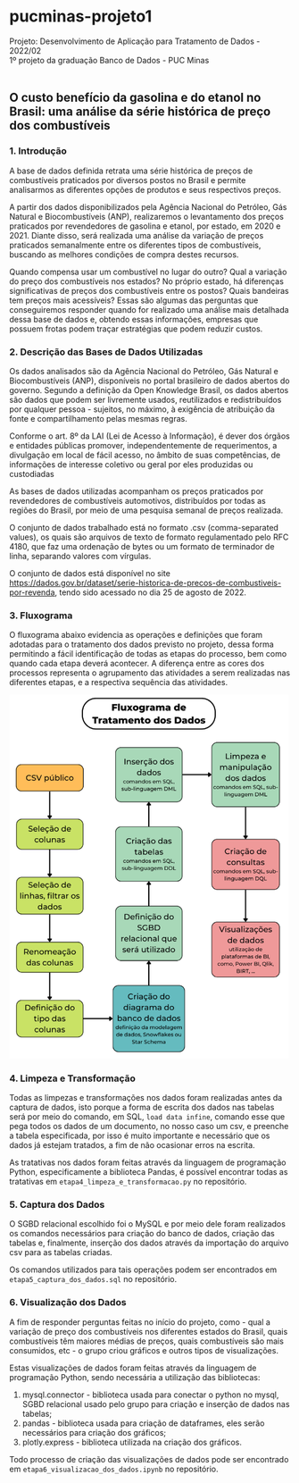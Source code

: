# pucminas-projeto1
Projeto: Desenvolvimento de Aplicação para Tratamento de Dados - 2022/02
<br>
1º projeto da graduação Banco de Dados - PUC Minas
<br><br>

## O custo benefício da gasolina e do etanol no Brasil: uma análise da série histórica de preço dos combustíveis

### 1. Introdução

A base de dados definida retrata uma série histórica de preços de combustíveis praticados por diversos postos no Brasil e permite analisarmos as diferentes opções de produtos e seus respectivos preços.
  
A partir dos dados disponibilizados pela Agência Nacional do Petróleo, Gás Natural e Biocombustíveis (ANP), realizaremos o levantamento dos preços praticados por revendedores de gasolina e etanol, por estado, em 2020 e 2021. Diante disso, será realizada uma análise da variação de preços praticados semanalmente entre os diferentes tipos de combustíveis, buscando as melhores condições de compra destes recursos.
  
Quando compensa usar um combustível no lugar do outro? Qual a variação do preço dos combustíveis nos estados? No próprio estado, há diferenças significativas de preços dos combustíveis entre os postos? Quais bandeiras tem preços mais acessíveis? Essas são algumas das perguntas que conseguiremos responder quando for realizado uma análise mais detalhada dessa base de dados e, obtendo essas informações, empresas que possuem frotas podem traçar estratégias que podem reduzir custos.


### 2. Descrição das Bases de Dados Utilizadas

Os dados analisados são da Agência Nacional do Petróleo, Gás Natural e Biocombustíveis (ANP), disponíveis no portal brasileiro de dados abertos do governo. Segundo a definição da Open Knowledge Brasil, os dados abertos são dados que podem ser livremente usados, reutilizados e redistribuídos por qualquer pessoa - sujeitos, no máximo, à exigência de atribuição da fonte e compartilhamento pelas mesmas regras.

Conforme o art. 8º da LAI (Lei de Acesso à Informação), é dever dos órgãos e entidades públicas promover, independentemente de requerimentos, a divulgação em local de fácil acesso, no âmbito de suas competências, de informações de interesse coletivo ou geral por eles produzidas ou custodiadas

As bases de dados utilizadas acompanham os preços praticados por revendedores de combustíveis automotivos, distribuídos por todas as regiões do Brasil, por meio de uma pesquisa semanal de preços realizada.

O conjunto de dados trabalhado está no formato .csv (comma-separated values), os quais são arquivos de texto de formato regulamentado pelo RFC 4180, que faz uma ordenação de bytes ou um formato de terminador de linha, separando valores com vírgulas.

O conjunto de dados está disponível no site <https://dados.gov.br/dataset/serie-historica-de-precos-de-combustiveis-por-revenda>, tendo sido acessado no dia 25 de agosto de 2022.

### 3. Fluxograma

O fluxograma abaixo evidencia as operações e definições que foram adotadas para o tratamento dos dados previsto no projeto, dessa forma permitindo a fácil identificação de todas as etapas do processo, bem como quando cada etapa deverá acontecer. A diferença entre as cores dos processos representa o agrupamento das atividades a serem realizadas nas diferentes etapas, e a respectiva sequência das atividades.

<img width="500em" src="etapa3_fluxograma.png">

### 4. Limpeza e Transformação

Todas as limpezas e transformações nos dados foram realizadas antes da captura de dados, isto porque a forma de escrita dos dados nas tabelas será por meio do comando, em SQL, `load data infine`, comando esse que pega todos os dados de um documento, no nosso caso um csv, e preenche a tabela especificada, por isso é muito importante e necessário que os dados já estejam tratados, a fim de não ocasionar erros na escrita. 

As tratativas nos dados foram feitas através da linguagem de programação Python, especificamente a biblioteca Pandas, é possível encontrar todas as tratativas em `etapa4_limpeza_e_transformacao.py` no repositório.

### 5. Captura dos Dados

O SGBD relacional escolhido foi o MySQL e por meio dele foram realizados os comandos necessários para criação do banco de dados, criação das tabelas e, finalmente, inserção dos dados através da importação do arquivo csv para as tabelas criadas.

Os comandos utilizados para tais operações podem ser encontrados em `etapa5_captura_dos_dados.sql` no repositório.

### 6. Visualização dos Dados

A fim de responder perguntas feitas no início do projeto, como - qual a variação de preço dos combustíveis nos diferentes estados do Brasil, quais combustíveis têm maiores médias de preços, quais combustíveis são mais consumidos, etc - o grupo criou gráficos e outros tipos de visualizações.

Estas visualizações de dados foram feitas através da linguagem de programação Python, sendo necessária a utilização das bibliotecas:
<ol>
  <li> mysql.connector - biblioteca usada para conectar o python no mysql, SGBD relacional usado pelo grupo para criação e inserção de dados nas tabelas;</li>
  <li> pandas - biblioteca usada para criação de dataframes, eles serão necessários para criação dos gráficos;</li>
  <li> plotly.express - biblioteca utilizada na criação dos gráficos.</li>
</ol>

Todo processo de criação das visualizações de dados pode ser encontrado em `etapa6_visualizacao_dos_dados.ipynb` no repositório.
